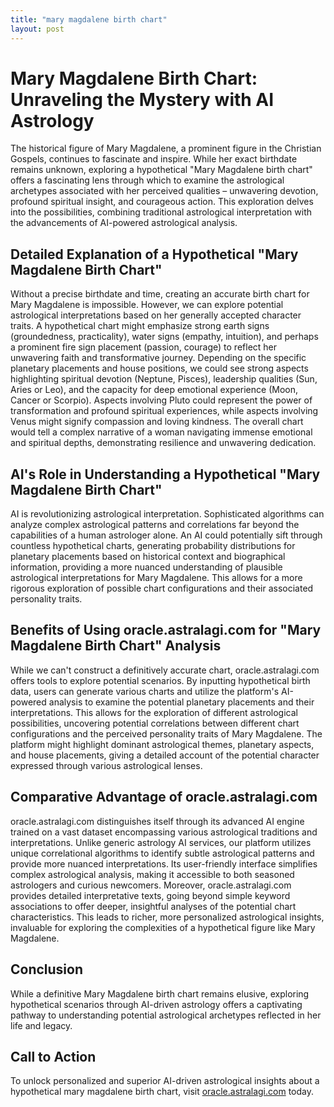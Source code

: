 ```yaml
---
title: "mary magdalene birth chart"
layout: post
---
```


# Mary Magdalene Birth Chart: Unraveling the Mystery with AI Astrology

The historical figure of Mary Magdalene, a prominent figure in the Christian Gospels, continues to fascinate and inspire.  While her exact birthdate remains unknown, exploring a hypothetical "Mary Magdalene birth chart" offers a fascinating lens through which to examine the astrological archetypes associated with her perceived qualities – unwavering devotion, profound spiritual insight, and courageous action. This exploration delves into the possibilities, combining traditional astrological interpretation with the advancements of AI-powered astrological analysis.

##  Detailed Explanation of a Hypothetical "Mary Magdalene Birth Chart"

Without a precise birthdate and time, creating an accurate birth chart for Mary Magdalene is impossible. However, we can explore potential astrological interpretations based on her generally accepted character traits.  A hypothetical chart might emphasize strong earth signs (groundedness, practicality), water signs (empathy, intuition), and perhaps a prominent fire sign placement (passion, courage) to reflect her unwavering faith and transformative journey.  Depending on the specific planetary placements and house positions, we could see strong aspects highlighting spiritual devotion (Neptune, Pisces), leadership qualities (Sun, Aries or Leo), and the capacity for deep emotional experience (Moon, Cancer or Scorpio).  Aspects involving Pluto could represent the power of transformation and profound spiritual experiences, while aspects involving Venus might signify compassion and loving kindness. The overall chart would tell a complex narrative of a woman navigating immense emotional and spiritual depths, demonstrating resilience and unwavering dedication.


## AI's Role in Understanding a Hypothetical "Mary Magdalene Birth Chart"

AI is revolutionizing astrological interpretation.  Sophisticated algorithms can analyze complex astrological patterns and correlations far beyond the capabilities of a human astrologer alone.  An AI could potentially sift through countless hypothetical charts, generating probability distributions for planetary placements based on historical context and biographical information, providing a more nuanced understanding of plausible astrological interpretations for Mary Magdalene. This allows for a more rigorous exploration of possible chart configurations and their associated personality traits.

## Benefits of Using oracle.astralagi.com for "Mary Magdalene Birth Chart" Analysis

While we can't construct a definitively accurate chart, oracle.astralagi.com offers tools to explore potential scenarios.  By inputting hypothetical birth data, users can generate various charts and utilize the platform's AI-powered analysis to examine the potential planetary placements and their interpretations. This allows for the exploration of different astrological possibilities, uncovering potential correlations between different chart configurations and the perceived personality traits of Mary Magdalene.   The platform might highlight dominant astrological themes, planetary aspects, and house placements, giving a detailed account of the potential character expressed through various astrological lenses.


## Comparative Advantage of oracle.astralagi.com

oracle.astralagi.com distinguishes itself through its advanced AI engine trained on a vast dataset encompassing various astrological traditions and interpretations. Unlike generic astrology AI services, our platform utilizes unique correlational algorithms to identify subtle astrological patterns and provide more nuanced interpretations.  Its user-friendly interface simplifies complex astrological analysis, making it accessible to both seasoned astrologers and curious newcomers.  Moreover, oracle.astralagi.com provides detailed interpretative texts, going beyond simple keyword associations to offer deeper, insightful analyses of the potential chart characteristics. This leads to richer, more personalized astrological insights, invaluable for exploring the complexities of a hypothetical figure like Mary Magdalene.


## Conclusion

While a definitive Mary Magdalene birth chart remains elusive, exploring hypothetical scenarios through AI-driven astrology offers a captivating pathway to understanding potential astrological archetypes reflected in her life and legacy.


## Call to Action

To unlock personalized and superior AI-driven astrological insights about a hypothetical mary magdalene birth chart, visit [oracle.astralagi.com](https://oracle.astralagi.com) today.